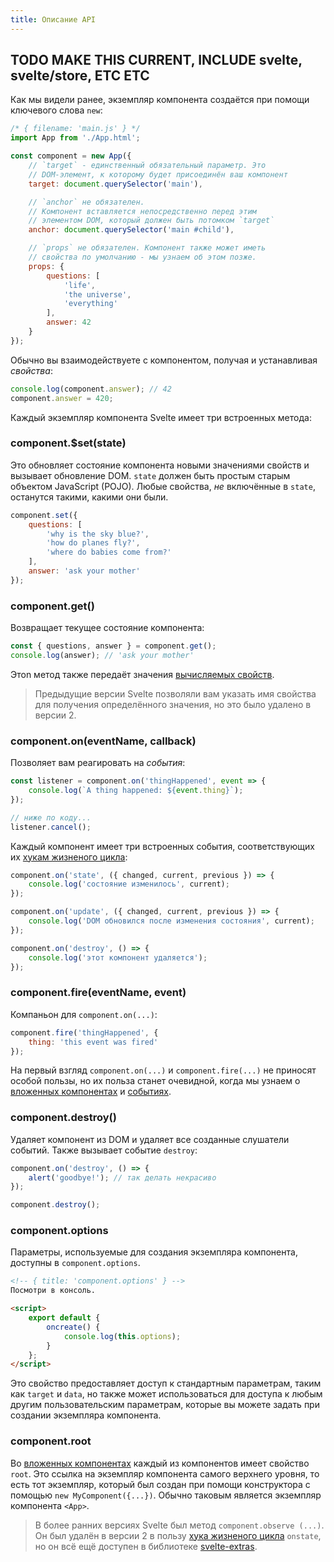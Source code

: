 ```yaml
---
title: Описание API
---
```


## TODO MAKE THIS CURRENT, INCLUDE svelte, svelte/store, ETC ETC

Как мы видели ранее, экземпляр компонента создаётся при помощи ключевого слова `new`:


```js
/* { filename: 'main.js' } */
import App from './App.html';

const component = new App({
	// `target` - единственный обязательный параметр. Это
    // DOM-элемент, к которому будет присоединён ваш компонент
	target: document.querySelector('main'),

	// `anchor` не обязателен.
	// Компонент вставляется непосредственно перед этим
	// элементом DOM, который должен быть потомком `target`
	anchor: document.querySelector('main #child'),

	// `props` не обязателен. Компонент также может иметь 
	// свойства по умолчанию - мы узнаем об этом позже.
	props: {
		questions: [
			'life',
			'the universe',
			'everything'
		],
		answer: 42
	}
});
```

Обычно вы взаимодействуете с компонентом, получая и устанавливая *свойства*:

```js
console.log(component.answer); // 42
component.answer = 420;
```

Каждый экземпляр компонента Svelte имеет три встроенных метода:


### component.$set(state)

Это обновляет состояние компонента новыми значениями свойств и вызывает обновление DOM. `state` должен быть простым старым объектом JavaScript (POJO). Любые свойства, *не* включённые в `state`, останутся такими, какими они были.

```js
component.set({
	questions: [
		'why is the sky blue?',
		'how do planes fly?',
		'where do babies come from?'
	],
	answer: 'ask your mother'
});
```


### component.get()

Возвращает текущее состояние компонента:

```js
const { questions, answer } = component.get();
console.log(answer); // 'ask your mother'
```

Этоn метод также передаёт значения [вычисляемых свойств](guide#computed-properties).

> Предыдущие версии Svelte позволяли вам указать имя свойства для получения определённого значения, но это было удалено в версии 2.

### component.on(eventName, callback)

Позволяет вам реагировать на *события*:

```js
const listener = component.on('thingHappened', event => {
	console.log(`A thing happened: ${event.thing}`);
});

// ниже по коду...
listener.cancel();
```

Каждый компонент имеет три встроенных события, соответствующих их [хукам жизненого цикла](guide#lifecycle-hooks):

```js
component.on('state', ({ changed, current, previous }) => {
	console.log('состояние изменилось', current);
});

component.on('update', ({ changed, current, previous }) => {
	console.log('DOM обновился после изменения состояния', current);
});

component.on('destroy', () => {
	console.log('этот компонент удаляется');
});
```


### component.fire(eventName, event)

Компаньон для `component.on(...)`:

```js
component.fire('thingHappened', {
	thing: 'this event was fired'
});
```

На первый взгляд `component.on(...)` и `component.fire(...)` не приносят особой пользы, но их польза станет очевидной, когда мы узнаем о [вложенных компонентах](guide#nested-components) и [событиях](guide#component-events).


### component.destroy()

Удаляет компонент из DOM и удаляет все созданные слушатели событий. Также вызывает событие `destroy`:

```js
component.on('destroy', () => {
	alert('goodbye!'); // так делать некрасиво
});

component.destroy();
```


### component.options

Параметры, используемые для создания экземпляра компонента, доступны в `component.options`.

```html
<!-- { title: 'component.options' } -->
Посмотри в консоль.

<script>
	export default {
		oncreate() {
			console.log(this.options);
		}
	};
</script>
```

Это свойство предоставляет доступ к стандартным параметрам, таким как `target` и `data`, но также может использоваться для доступа к любым другим пользовательским параметрам, которые вы можете задать при создании экземпляра компонента.


### component.root

Во [вложенных компонентах](guide#nested-components) каждый из компонентов имеет свойство `root`. Это ссылка на экземпляр компонента самого верхнего уровня, то есть тот экземпляр, который был создан при помощи конструктора с помощью `new MyComponent({...})`. Обычно таковым является экземпляр компонента `<App>`.

> В более ранних версиях Svelte был метод `component.observe (...)`. Он был удалён в версии 2 в пользу [хука жизненого цикла](guide#lifecycle-hooks) `onstate`, но он всё ещё доступен в библиотеке [svelte-extras](https://github.com/sveltejs/svelte-extras).
